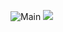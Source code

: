 ![Main](https://github.com/user-attachments/assets/4064d341-3ffd-4921-8188-af7056940e59)
![](https://komarev.com/ghpvc/?username=your-github-hitarth-gg&color=blueviolet&style=flat-square)

